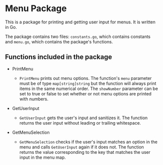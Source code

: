 # Menu Package

This is a package for printing and getting user input for menus. It is written in Go.

The package contains two files: `constants.go`, which contains constants and `menu.go`, which contains the package's functions.

## Functions included in the package

- PrintMenu

  - `PrintMenu` prints out menu options. The function's `menu` parameter must be of type `map[string]string` but the function will always print items in the same numerical order. The `showNumber` parameter can be set to true or false to set whether or not menu options are printed with numbers.

- GetUserInput

  - `GetUserInput` gets the user's input and sanitizes it. The function returns the user input without leading or trailing whitespace.

- GetMenuSelection

  - `GetMenuSelection` checks if the user's input matches an option in the menu and calls `GetUserInput` again if it does not. The function returns the value corresponding to the key that matches the user input in the menu map.
